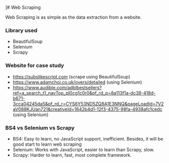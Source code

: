]# Web Scraping

Web Scraping is as simple as the data extraction from a website.

### Library used
* BeautifulSoup
* Selenium 
* Scrapy

### Website for case study
* https://subslikescript.com (scrape using BeautifulSoup)
* https://www.adamchoi.co.uk/overs/detailed (using Selenium)
* https://www.audible.com/adblbestsellers?ref=a_search_t1_navTop_pl0cg1c0r0&pf_rd_p=8a113f1a-dc38-418d-b671-3cca04245da5&pf_rd_r=CYS6Y53ND5ZQ8A1E3NNQ&pageLoadId=7V2aV088KJUan721&creativeId=1642b4d1-12f3-4375-98fa-4938afc1cedc (using Selenium)

### BS4 vs Selenium vs Scrapy
* BS4: Easy to learn, no JavaScript support, inefficient. Besides, it will be good start to learn web scraping
* Selenium: Works with JavaScript, easier to learn than Scrapy, slow. 
* Scrapy: Harder to learn, fast, most complete framework.

